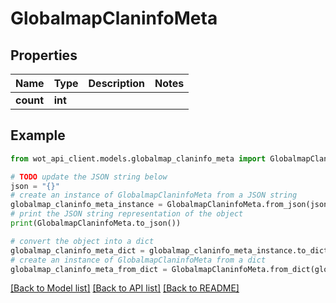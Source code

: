 # GlobalmapClaninfoMeta


## Properties

Name | Type | Description | Notes
------------ | ------------- | ------------- | -------------
**count** | **int** |  | 

## Example

```python
from wot_api_client.models.globalmap_claninfo_meta import GlobalmapClaninfoMeta

# TODO update the JSON string below
json = "{}"
# create an instance of GlobalmapClaninfoMeta from a JSON string
globalmap_claninfo_meta_instance = GlobalmapClaninfoMeta.from_json(json)
# print the JSON string representation of the object
print(GlobalmapClaninfoMeta.to_json())

# convert the object into a dict
globalmap_claninfo_meta_dict = globalmap_claninfo_meta_instance.to_dict()
# create an instance of GlobalmapClaninfoMeta from a dict
globalmap_claninfo_meta_from_dict = GlobalmapClaninfoMeta.from_dict(globalmap_claninfo_meta_dict)
```
[[Back to Model list]](../README.md#documentation-for-models) [[Back to API list]](../README.md#documentation-for-api-endpoints) [[Back to README]](../README.md)


